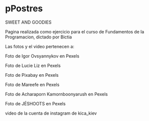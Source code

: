 # pPostres

SWEET AND GOODIES

Pagina realizada como ejercicio para el curso de Fundamentos de la Programacion, dictado por Bictia

Las fotos y el video pertenecen a:

Foto de Igor Ovsyannykov en Pexels

Foto de Lucie Liz en Pexels

Foto de Pixabay en Pexels

Foto de Mareefe en Pexels

Foto de Acharaporn Kamornboonyarush en Pexels

Foto de JÉSHOOTS en Pexels

video de la cuenta de instagram de kica_kiev
